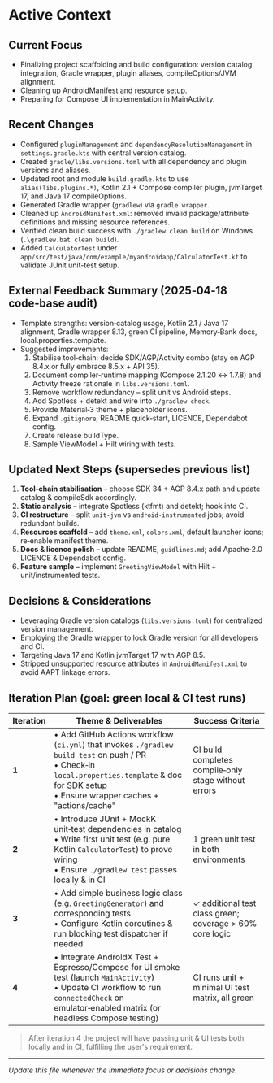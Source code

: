 # Active Context

## Current Focus
* Finalizing project scaffolding and build configuration: version catalog integration, Gradle wrapper, plugin aliases, compileOptions/JVM alignment.
* Cleaning up AndroidManifest and resource setup.
* Preparing for Compose UI implementation in MainActivity.

## Recent Changes
* Configured `pluginManagement` and `dependencyResolutionManagement` in `settings.gradle.kts` with central version catalog.
* Created `gradle/libs.versions.toml` with all dependency and plugin versions and aliases.
* Updated root and module `build.gradle.kts` to use `alias(libs.plugins.*)`, Kotlin 2.1 + Compose compiler plugin, jvmTarget 17, and Java 17 compileOptions.
* Generated Gradle wrapper (`gradlew`) via `gradle wrapper`.
* Cleaned up `AndroidManifest.xml`: removed invalid package/attribute definitions and missing resource references.
* Verified clean build success with `./gradlew clean build` on Windows (`.\gradlew.bat clean build`).
* Added `CalculatorTest` under `app/src/test/java/com/example/myandroidapp/CalculatorTest.kt` to validate JUnit unit-test setup.

## External Feedback Summary (2025‑04‑18 code‑base audit)
* Template strengths: version‑catalog usage, Kotlin 2.1 / Java 17 alignment, Gradle wrapper 8.13, green CI pipeline, Memory‑Bank docs, local.properties.template.
* Suggested improvements:
  1. Stabilise tool‑chain: decide SDK/AGP/Activity combo (stay on AGP 8.4.x or fully embrace 8.5.x + API 35).
  2. Document compiler‑runtime mapping (Compose 2.1.20 ↔ 1.7.8) and Activity freeze rationale in `libs.versions.toml`.
  3. Remove workflow redundancy – split unit vs Android steps.
  4. Add Spotless + detekt and wire into `./gradlew check`.
  5. Provide Material‑3 theme + placeholder icons.
  6. Expand `.gitignore`, README quick‑start, LICENCE, Dependabot config.
  7. Create release buildType.
  8. Sample ViewModel + Hilt wiring with tests.

## Updated Next Steps (supersedes previous list)
1. **Tool‑chain stabilisation** – choose SDK 34 + AGP 8.4.x path and update catalog & compileSdk accordingly.
2. **Static analysis** – integrate Spotless (ktfmt) and detekt; hook into CI.
3. **CI restructure** – split `unit‑jvm` vs `android‑instrumented` jobs; avoid redundant builds.
4. **Resources scaffold** – add `theme.xml`, `colors.xml`, default launcher icons; re‑enable manifest theme.
5. **Docs & licence polish** – update README, `guidlines.md`; add Apache‑2.0 LICENCE & Dependabot config.
6. **Feature sample** – implement `GreetingViewModel` with Hilt + unit/instrumented tests.

## Decisions & Considerations
* Leveraging Gradle version catalogs (`libs.versions.toml`) for centralized version management.
* Employing the Gradle wrapper to lock Gradle version for all developers and CI.
* Targeting Java 17 and Kotlin jvmTarget 17 with AGP 8.5.
* Stripped unsupported resource attributes in `AndroidManifest.xml` to avoid AAPT linkage errors.

## Iteration Plan (goal: green local & CI test runs)

| Iteration | Theme & Deliverables | Success Criteria |
|-----------|----------------------|------------------|
| **1** | • Add GitHub Actions workflow (`ci.yml`) that invokes `./gradlew build test` on push / PR<br>• Check‑in `local.properties.template` & doc for SDK setup<br>• Ensure wrapper caches + "actions/cache" | CI build completes compile‑only stage without errors |
| **2** | • Introduce JUnit + MockK unit‑test dependencies in catalog<br>• Write first unit test (e.g. pure Kotlin `CalculatorTest`) to prove wiring<br>• Ensure `./gradlew test` passes locally & in CI | 1 green unit test in both environments |
| **3** | • Add simple business logic class (e.g. `GreetingGenerator`) and corresponding tests<br>• Configure Kotlin coroutines & run blocking test dispatcher if needed | ✓ additional test class green; coverage > 60% core logic |
| **4** | • Integrate AndroidX Test + Espresso/Compose for UI smoke test (launch `MainActivity`)<br>• Update CI workflow to run `connectedCheck` on emulator‑enabled matrix (or headless Compose testing) | CI runs unit + minimal UI test matrix, all green |

> After iteration 4 the project will have passing unit & UI tests both locally and in CI, fulfilling the user's requirement.

---
_Update this file whenever the immediate focus or decisions change._ 